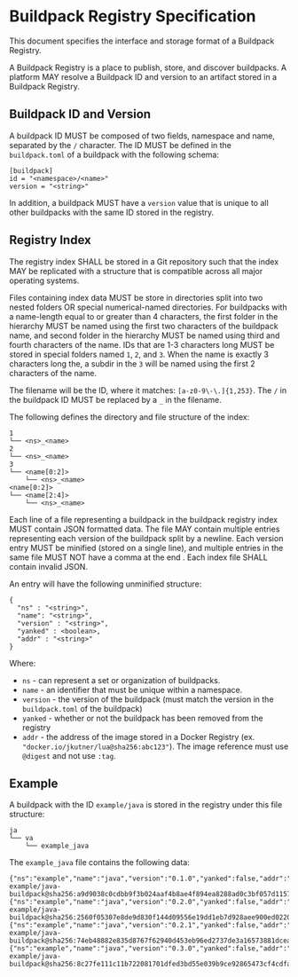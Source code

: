 # Buildpack Registry Specification

This document specifies the interface and storage format of a Buildpack Registry.

A Buildpack Registry is a place to publish, store, and discover buildpacks. A platform MAY resolve a Buildpack ID and version to an artifact stored in a Buildpack Registry.

## Buildpack ID and Version

A buildpack ID MUST be composed of two fields, namespace and name, separated by the `/` character. The ID MUST be defined in the `buildpack.toml` of a buildpack with the following schema:

```
[buildpack]
id = "<namespace>/<name>"
version = "<string>"
```

In addition, a buildpack MUST have a `version` value that is unique to all other buildpacks with the same ID stored in the registry.

## Registry Index

The registry index SHALL be stored in a Git repository such that the index MAY be replicated with a structure that is compatible across all major operating systems.

Files containing index data MUST be store in directories split into two nested folders OR special numerical-named directories. For buildpacks with a name-length equal to or greater than 4 characters, the first folder in the hierarchy MUST be named using the first two characters of the buildpack name, and second folder in the hierarchy MUST be named using third and fourth characters of the name. IDs that are 1-3 characters long MUST be stored in special folders named `1`, `2`, and `3`. When the name is exactly 3 characters long the, a subdir in the `3` will be named using the first 2 characters of the name.

The filename will be the ID, where it matches: `[a-z0-9\-\.]{1,253}`. The `/` in the buildpack ID MUST be replaced by a `_` in the filename.

The following defines the directory and file structure of the index:

```
1
└── <ns>_<name>
2
└── <ns>_<name>
3
└── <name[0:2]>
    └── <ns>_<name>
<name[0:2]>
└── <name[2:4]>
    └── <ns>_<name>
```

Each line of a file representing a buildpack in the buildpack registry index MUST contain JSON formatted data. The file MAY contain multiple entries representing each version of the buildpack split by a newline. Each version entry MUST be minified (stored on a single line), and multiple entries in the same file MUST NOT have a comma at the end . Each index file SHALL contain invalid JSON.

An entry will have the following unminified structure:

```
{
  "ns" : "<string>",
  "name": "<string>",
  "version" : "<string>",
  "yanked" : <boolean>,
  "addr" : "<string>"
}
```

Where:

* `ns` - can represent a set or organization of buildpacks.
* `name` - an identifier that must be unique within a namespace.
* `version` - the version of the buildpack (must match the version in the `buildpack.toml` of the buildpack)
* `yanked` - whether or not the buildpack has been removed from the registry
* `addr` - the address of the image stored in a Docker Registry (ex. `"docker.io/jkutner/lua@sha256:abc123"`). The image reference must use `@digest` and not use `:tag`.


## Example

A buildpack with the ID `example/java` is stored in the registry under this file structure:

```
ja
└── va
    └── example_java
```

The `example_java` file contains the following data:

```
{"ns":"example","name":"java","version":"0.1.0","yanked":false,"addr":"docker.io/cnb-example/java-buildpack@sha256:a9d9038c0cdbb9f3b024aaf4b8ae4f894ea8288ad0c3bf057d1157c74601b906"}
{"ns":"example","name":"java","version":"0.2.0","yanked":false,"addr":"docker.io/cnb-example/java-buildpack@sha256:2560f05307e8de9d830f144d09556e19dd1eb7d928aee900ed02208ae9727e7a"}
{"ns":"example","name":"java","version":"0.2.1","yanked":false,"addr":"docker.io/cnb-example/java-buildpack@sha256:74eb48882e835d8767f62940d453eb96ed2737de3a16573881dcea7dea769df7"}
{"ns":"example","name":"java","version":"0.3.0","yanked":false,"addr":"docker.io/cnb-example/java-buildpack@sha256:8c27fe111c11b722081701dfed3bd55e039b9ce92865473cf4cdfa918071c566"}
```



